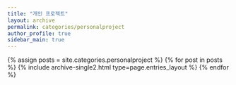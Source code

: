 ```yaml
---
title: "개인 프로젝트"
layout: archive
permalink: categories/personalproject
author_profile: true
sidebar_main: true
---
```


{% assign posts = site.categories.personalproject %}
{% for post in posts %} {% include archive-single2.html type=page.entries_layout %} {% endfor %}
